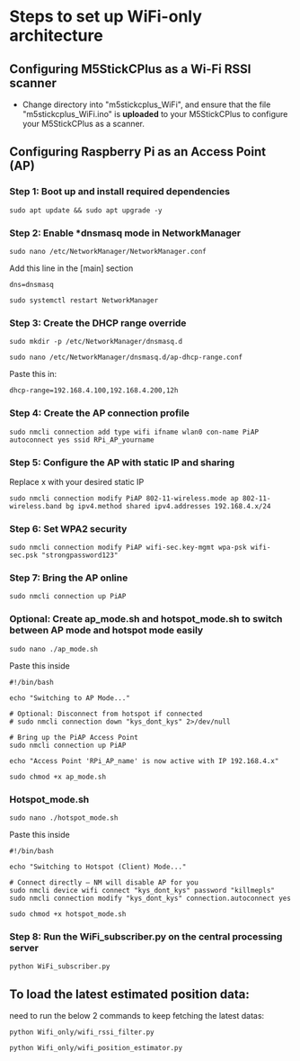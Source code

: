 # Steps to set up WiFi-only architecture
## Configuring M5StickCPlus as a Wi-Fi RSSI scanner
- Change directory into "m5stickcplus_WiFi", and ensure that the file "m5stickcplus_WiFi.ino" is **uploaded** to your M5StickCPlus to configure your M5StickCPlus as a scanner.

## Configuring Raspberry Pi as an Access Point (AP)
### Step 1: Boot up and install required dependencies
```
sudo apt update && sudo apt upgrade -y
```

### Step 2: Enable ***dnsmasq** mode in NetworkManager
```
sudo nano /etc/NetworkManager/NetworkManager.conf
```

Add this line in the [main] section 
```
dns=dnsmasq
```

```
sudo systemctl restart NetworkManager
```

### Step 3: Create the DHCP range override 
```
sudo mkdir -p /etc/NetworkManager/dnsmasq.d
```
```
sudo nano /etc/NetworkManager/dnsmasq.d/ap-dhcp-range.conf
```
Paste this in:
```
dhcp-range=192.168.4.100,192.168.4.200,12h
```

### Step 4: Create the AP connection profile
```
sudo nmcli connection add type wifi ifname wlan0 con-name PiAP autoconnect yes ssid RPi_AP_yourname
```

### Step 5: Configure the AP with static IP and sharing
Replace x with your desired static IP
```
sudo nmcli connection modify PiAP 802-11-wireless.mode ap 802-11-wireless.band bg ipv4.method shared ipv4.addresses 192.168.4.x/24
```

### Step 6: Set WPA2 security
```
sudo nmcli connection modify PiAP wifi-sec.key-mgmt wpa-psk wifi-sec.psk "strongpassword123"
```

### Step 7: Bring the AP online
```
sudo nmcli connection up PiAP
```

### Optional: Create ap_mode.sh and hotspot_mode.sh to switch between AP mode and hotspot mode easily
```
sudo nano ./ap_mode.sh
```
Paste this inside
```
#!/bin/bash

echo "Switching to AP Mode..."

# Optional: Disconnect from hotspot if connected
# sudo nmcli connection down "kys_dont_kys" 2>/dev/null

# Bring up the PiAP Access Point
sudo nmcli connection up PiAP

echo "Access Point 'RPi_AP_name' is now active with IP 192.168.4.x"
```
```
sudo chmod +x ap_mode.sh
```
### Hotspot_mode.sh
```
sudo nano ./hotspot_mode.sh
```
Paste this inside
```
#!/bin/bash

echo "Switching to Hotspot (Client) Mode..."

# Connect directly — NM will disable AP for you
sudo nmcli device wifi connect "kys_dont_kys" password "killmepls"
sudo nmcli connection modify "kys_dont_kys" connection.autoconnect yes
```
```
sudo chmod +x hotspot_mode.sh
```

### Step 8: Run the WiFi_subscriber.py on the central processing server 
```
python WiFi_subscriber.py
```

## To load the latest estimated position data:
need to run the below 2 commands to keep fetching the latest datas:
```
python Wifi_only/wifi_rssi_filter.py
```
```
python Wifi_only/wifi_position_estimator.py
```